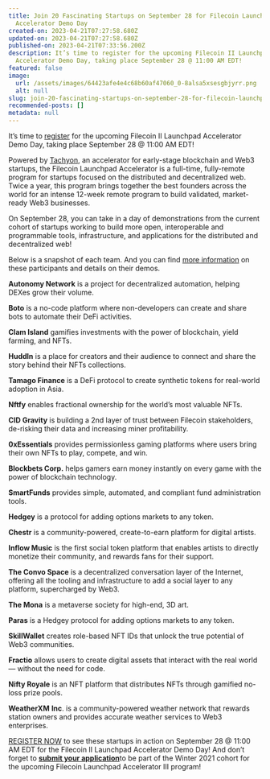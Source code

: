 ```yaml
---
title: Join 20 Fascinating Startups on September 28 for Filecoin Launchpad
  Accelerator Demo Day
created-on: 2023-04-21T07:27:58.680Z
updated-on: 2023-04-21T07:27:58.680Z
published-on: 2023-04-21T07:33:56.200Z
description: It’s time to register for the upcoming Filecoin II Launchpad
  Accelerator Demo Day, taking place September 28 @ 11:00 AM EDT!
featured: false
image:
  url: /assets/images/64423afe4e4c68b60af47060_0-8alsa5xsesgbjyrr.png
  alt: null
slug: join-20-fascinating-startups-on-september-28-for-filecoin-launchpad-accelerator-demo-day
recommended-posts: []
metadata: null
---
```


It’s time to [register](https://share.hsforms.com/1sOOp2P0hRJuuzhLG-BS4RQ3orpu) for the upcoming Filecoin II Launchpad Accelerator Demo Day, taking place September 28 @ 11:00 AM EDT!

Powered by [Tachyon](https://mesh.xyz/tachyon/), an accelerator for early-stage blockchain and Web3 startups, the Filecoin Launchpad Accelerator is a full-time, fully-remote program for startups focused on the distributed and decentralized web. Twice a year, this program brings together the best founders across the world for an intense 12-week remote program to build validated, market-ready Web3 businesses.

On September 28, you can take in a day of demonstrations from the current cohort of startups working to build more open, interoperable and programmable tools, infrastructure, and applications for the distributed and decentralized web!

Below is a snapshot of each team. And you can find [more information](https://medium.com/r?url=https%3A%2F%2Fairtable.com%2FshrKvs6r9ARGL5sph%2FtblwJZZP2yY6s9j0L) on these participants and details on their demos.

**Autonomy Network** is a project for decentralized automation, helping DEXes grow their volume.

**Boto** is a no-code platform where non-developers can create and share bots to automate their DeFi activities.

**Clam Island** gamifies investments with the power of blockchain, yield farming, and NFTs.

**Huddln** is a place for creators and their audience to connect and share the story behind their NFTs collections.

**Tamago Finance** is a DeFi protocol to create synthetic tokens for real-world adoption in Asia.

**Nftfy** enables fractional ownership for the world’s most valuable NFTs.

**CID Gravity** is building a 2nd layer of trust between Filecoin stakeholders, de-risking their data and increasing miner profitability.

**0xEssentials** provides permissionless gaming platforms where users bring their own NFTs to play, compete, and win.

**Blockbets Corp.** helps gamers earn money instantly on every game with the power of blockchain technology.

**SmartFunds** provides simple, automated, and compliant fund administration tools.

**Hedgey** is a protocol for adding options markets to any token.

**Chestr** is a community-powered, create-to-earn platform for digital artists.

**Inflow Music** is the first social token platform that enables artists to directly monetize their community, and rewards fans for their support.

**The Convo Space** is a decentralized conversation layer of the Internet, offering all the tooling and infrastructure to add a social layer to any platform, supercharged by Web3.

**The Mona** is a metaverse society for high-end, 3D art.

**Paras** is a Hedgey protocol for adding options markets to any token.

**SkillWallet** creates role-based NFT IDs that unlock the true potential of Web3 communities.

**Fractio** allows users to create digital assets that interact with the real world — without the need for code.

**Nifty Royale** is an NFT platform that distributes NFTs through gamified no-loss prize pools.

**WeatherXM** **Inc**. is a community-powered weather network that rewards station owners and provides accurate weather services to Web3 enterprises.

[REGISTER NOW](https://share.hsforms.com/1sOOp2P0hRJuuzhLG-BS4RQ3orpu) to see these startups in action on September 28 @ 11:00 AM EDT for the Filecoin II Launchpad Accelerator Demo Day! And don’t forget to [**submit your application**](https://prdpjz4zqoq.typeform.com/to/RxQSZ9dq?typeform-source=mesh.xyz)to be part of the Winter 2021 cohort for the upcoming Filecoin Launchpad Accelerator III program!
